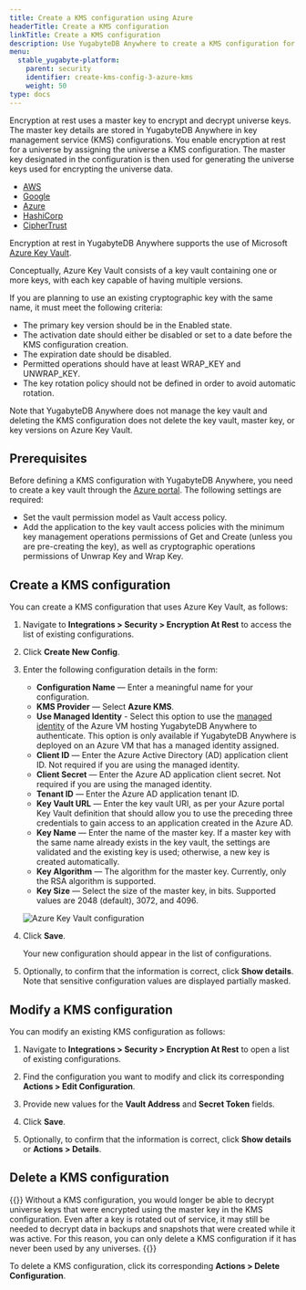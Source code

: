 ```yaml
---
title: Create a KMS configuration using Azure
headerTitle: Create a KMS configuration
linkTitle: Create a KMS configuration
description: Use YugabyteDB Anywhere to create a KMS configuration for Azure Key Vault.
menu:
  stable_yugabyte-platform:
    parent: security
    identifier: create-kms-config-3-azure-kms
    weight: 50
type: docs
---
```


Encryption at rest uses a master key to encrypt and decrypt universe keys. The master key details are stored in YugabyteDB Anywhere in key management service (KMS) configurations. You enable encryption at rest for a universe by assigning the universe a KMS configuration. The master key designated in the configuration is then used for generating the universe keys used for encrypting the universe data.

<ul class="nav nav-tabs-alt nav-tabs-yb">
  <li >
    <a href="../aws-kms/" class="nav-link">
      <i class="fa-brands fa-aws" aria-hidden="true"></i>
      AWS
    </a>
  </li>
  <li >
    <a href="../google-kms/" class="nav-link">
      <i class="fa-brands fa-google" aria-hidden="true"></i>
      Google
    </a>
  </li>

  <li >
    <a href="../azure-kms/" class="nav-link active">
      <i class="icon-azure" aria-hidden="true"></i>
      Azure
    </a>
  </li>

  <li >
    <a href="../hashicorp-kms/" class="nav-link">
      HashiCorp
    </a>
  </li>

  <li >
    <a href="../ciphertrust-kms/" class="nav-link">
      CipherTrust
    </a>
  </li>

</ul>

Encryption at rest in YugabyteDB Anywhere supports the use of Microsoft [Azure Key Vault](https://learn.microsoft.com/en-us/azure/key-vault/).

Conceptually, Azure Key Vault consists of a key vault containing one or more keys, with each key capable of having multiple versions.

If you are planning to use an existing cryptographic key with the same name, it must meet the following criteria:

- The primary key version should be in the Enabled state.
- The activation date should either be disabled or set to a date before the KMS configuration creation.
- The expiration date should be disabled.
- Permitted operations should have at least WRAP_KEY and UNWRAP_KEY.
- The key rotation policy should not be defined in order to avoid automatic rotation.

Note that YugabyteDB Anywhere does not manage the key vault and deleting the KMS configuration does not delete the key vault, master key, or key versions on Azure Key Vault.

## Prerequisites

Before defining a KMS configuration with YugabyteDB Anywhere, you need to create a key vault through the [Azure portal](https://docs.microsoft.com/en-us/azure/key-vault/general/quick-create-portal). The following settings are required:

- Set the vault permission model as Vault access policy.
- Add the application to the key vault access policies with the minimum key management operations permissions of Get and Create (unless you are pre-creating the key), as well as cryptographic operations permissions of Unwrap Key and Wrap Key.

## Create a KMS configuration

You can create a KMS configuration that uses Azure Key Vault, as follows:

1. Navigate to **Integrations > Security > Encryption At Rest** to access the list of existing configurations.

1. Click **Create New Config**.

1. Enter the following configuration details in the form:

    - **Configuration Name** — Enter a meaningful name for your configuration.
    - **KMS Provider** — Select **Azure KMS**.
    - **Use Managed Identity** - Select this option to use the [managed identity](https://learn.microsoft.com/en-us/entra/identity/managed-identities-azure-resources/qs-configure-portal-windows-vm) of the Azure VM hosting YugabyteDB Anywhere to authenticate. This option is only available if YugabyteDB Anywhere is deployed on an Azure VM that has a managed identity assigned.
    - **Client ID** — Enter the Azure Active Directory (AD) application client ID. Not required if you are using the managed identity.
    - **Client Secret** — Enter the Azure AD application client secret. Not required if you are using the managed identity.
    - **Tenant ID** — Enter the Azure AD application tenant ID.
    - **Key Vault URL** — Enter the key vault URI, as per your Azure portal Key Vault definition that should allow you to use the preceding three credentials to gain access to an application created in the Azure AD.
    - **Key Name** — Enter the name of the master key. If a master key with the same name already exists in the key vault, the settings are validated and the existing key is used; otherwise, a new key is created automatically.
    - **Key Algorithm** — The algorithm for the master key. Currently, only the RSA algorithm is supported.
    - **Key Size** — Select the size of the master key, in bits. Supported values are 2048 (default), 3072, and 4096.

    ![Azure Key Vault configuration](/images/yp/security/azurekms-config.png)

1. Click **Save**.

    Your new configuration should appear in the list of configurations.

1. Optionally, to confirm that the information is correct, click **Show details**. Note that sensitive configuration values are displayed partially masked.

## Modify a KMS configuration

You can modify an existing KMS configuration as follows:

1. Navigate to **Integrations > Security > Encryption At Rest** to open a list of existing configurations.

1. Find the configuration you want to modify and click its corresponding **Actions > Edit Configuration**.

1. Provide new values for the **Vault Address** and **Secret Token** fields.

1. Click **Save**.

1. Optionally, to confirm that the information is correct, click **Show details** or **Actions > Details**.

## Delete a KMS configuration

{{<note title="Note">}}
Without a KMS configuration, you would longer be able to decrypt universe keys that were encrypted using the master key in the KMS configuration. Even after a key is rotated out of service, it may still be needed to decrypt data in backups and snapshots that were created while it was active. For this reason, you can only delete a KMS configuration if it has never been used by any universes.
{{</note>}}

To delete a KMS configuration, click its corresponding **Actions > Delete Configuration**.
